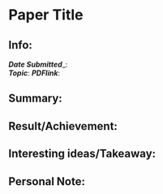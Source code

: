 # Paper Title

## Info: 

___Date Submitted____:  
___Topic___: 
___PDFlink___: 


## Summary:  

## Result/Achievement:

## Interesting ideas/Takeaway: 

## Personal Note: 


 